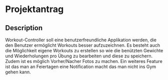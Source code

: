 # Projektantrag

## Description
Workout-Controller soll eine benutzerfreundliche Applikation werden, die den Benutzer ermöglicht Workouts besser aufzuzeichnen. Es besteht auch die Möglichkeit eigene Workouts zu erstellen so wie die benützten Gewichte und Wiederholungen pro Übung zu bearbeiten und diese zu speichern. Zudem ist es möglich Vorher/Nacher Fotos zu machen. Ein weiteres Feature ist das man an Feiertagen eine Notification macht das man nicht ins Gym gehen kann.


